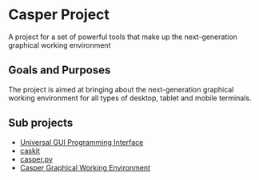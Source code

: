 # Casper Project
A project for a set of powerful tools that make up the next-generation graphical working environment

## Goals and Purposes

The project is aimed at bringing about the next-generation graphical working environment for all types of desktop, tablet and mobile terminals. 

## Sub projects
- [Universal GUI Programming Interface](https://github.com/aiifabbf/UniversalGUIProgrammingInterface)
- [caskit]()
- [casper.py]()
- [Casper Graphical Working Environment]()

